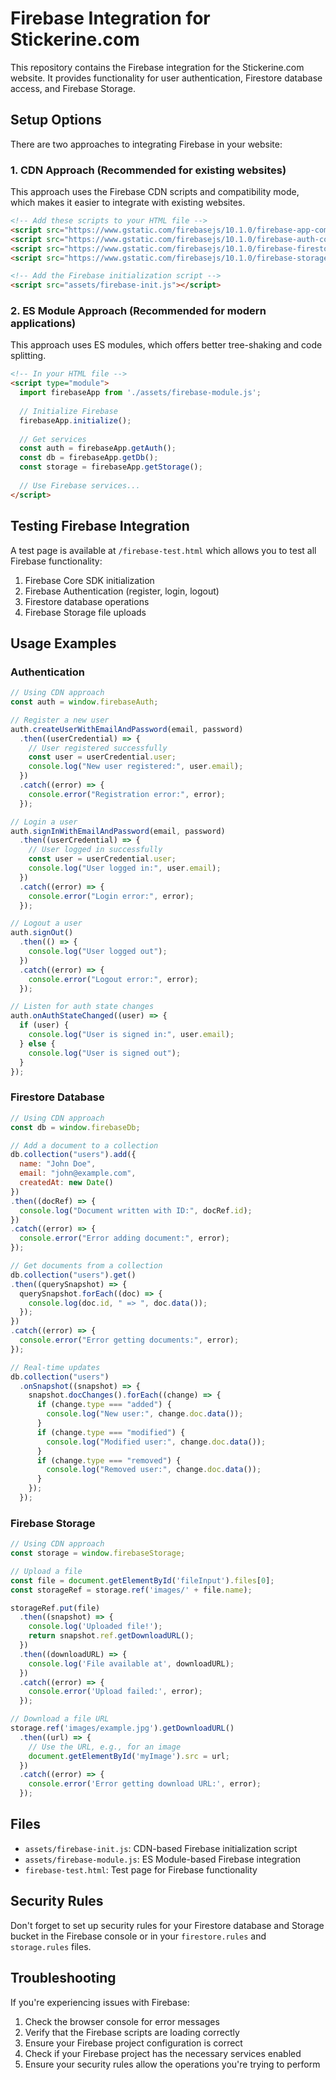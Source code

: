 # Firebase Integration for Stickerine.com

This repository contains the Firebase integration for the Stickerine.com website. It provides functionality for user authentication, Firestore database access, and Firebase Storage.

## Setup Options

There are two approaches to integrating Firebase in your website:

### 1. CDN Approach (Recommended for existing websites)

This approach uses the Firebase CDN scripts and compatibility mode, which makes it easier to integrate with existing websites.

```html
<!-- Add these scripts to your HTML file -->
<script src="https://www.gstatic.com/firebasejs/10.1.0/firebase-app-compat.js"></script>
<script src="https://www.gstatic.com/firebasejs/10.1.0/firebase-auth-compat.js"></script>
<script src="https://www.gstatic.com/firebasejs/10.1.0/firebase-firestore-compat.js"></script>
<script src="https://www.gstatic.com/firebasejs/10.1.0/firebase-storage-compat.js"></script>

<!-- Add the Firebase initialization script -->
<script src="assets/firebase-init.js"></script>
```

### 2. ES Module Approach (Recommended for modern applications)

This approach uses ES modules, which offers better tree-shaking and code splitting.

```html
<!-- In your HTML file -->
<script type="module">
  import firebaseApp from './assets/firebase-module.js';
  
  // Initialize Firebase
  firebaseApp.initialize();
  
  // Get services
  const auth = firebaseApp.getAuth();
  const db = firebaseApp.getDb();
  const storage = firebaseApp.getStorage();
  
  // Use Firebase services...
</script>
```

## Testing Firebase Integration

A test page is available at `/firebase-test.html` which allows you to test all Firebase functionality:

1. Firebase Core SDK initialization
2. Firebase Authentication (register, login, logout)
3. Firestore database operations
4. Firebase Storage file uploads

## Usage Examples

### Authentication

```javascript
// Using CDN approach
const auth = window.firebaseAuth;

// Register a new user
auth.createUserWithEmailAndPassword(email, password)
  .then((userCredential) => {
    // User registered successfully
    const user = userCredential.user;
    console.log("New user registered:", user.email);
  })
  .catch((error) => {
    console.error("Registration error:", error);
  });

// Login a user
auth.signInWithEmailAndPassword(email, password)
  .then((userCredential) => {
    // User logged in successfully
    const user = userCredential.user;
    console.log("User logged in:", user.email);
  })
  .catch((error) => {
    console.error("Login error:", error);
  });

// Logout a user
auth.signOut()
  .then(() => {
    console.log("User logged out");
  })
  .catch((error) => {
    console.error("Logout error:", error);
  });

// Listen for auth state changes
auth.onAuthStateChanged((user) => {
  if (user) {
    console.log("User is signed in:", user.email);
  } else {
    console.log("User is signed out");
  }
});
```

### Firestore Database

```javascript
// Using CDN approach
const db = window.firebaseDb;

// Add a document to a collection
db.collection("users").add({
  name: "John Doe",
  email: "john@example.com",
  createdAt: new Date()
})
.then((docRef) => {
  console.log("Document written with ID:", docRef.id);
})
.catch((error) => {
  console.error("Error adding document:", error);
});

// Get documents from a collection
db.collection("users").get()
.then((querySnapshot) => {
  querySnapshot.forEach((doc) => {
    console.log(doc.id, " => ", doc.data());
  });
})
.catch((error) => {
  console.error("Error getting documents:", error);
});

// Real-time updates
db.collection("users")
  .onSnapshot((snapshot) => {
    snapshot.docChanges().forEach((change) => {
      if (change.type === "added") {
        console.log("New user:", change.doc.data());
      }
      if (change.type === "modified") {
        console.log("Modified user:", change.doc.data());
      }
      if (change.type === "removed") {
        console.log("Removed user:", change.doc.data());
      }
    });
  });
```

### Firebase Storage

```javascript
// Using CDN approach
const storage = window.firebaseStorage;

// Upload a file
const file = document.getElementById('fileInput').files[0];
const storageRef = storage.ref('images/' + file.name);

storageRef.put(file)
  .then((snapshot) => {
    console.log('Uploaded file!');
    return snapshot.ref.getDownloadURL();
  })
  .then((downloadURL) => {
    console.log('File available at', downloadURL);
  })
  .catch((error) => {
    console.error('Upload failed:', error);
  });

// Download a file URL
storage.ref('images/example.jpg').getDownloadURL()
  .then((url) => {
    // Use the URL, e.g., for an image
    document.getElementById('myImage').src = url;
  })
  .catch((error) => {
    console.error('Error getting download URL:', error);
  });
```

## Files

- `assets/firebase-init.js`: CDN-based Firebase initialization script
- `assets/firebase-module.js`: ES Module-based Firebase integration
- `firebase-test.html`: Test page for Firebase functionality

## Security Rules

Don't forget to set up security rules for your Firestore database and Storage bucket in the Firebase console or in your `firestore.rules` and `storage.rules` files.

## Troubleshooting

If you're experiencing issues with Firebase:

1. Check the browser console for error messages
2. Verify that the Firebase scripts are loading correctly
3. Ensure your Firebase project configuration is correct
4. Check if your Firebase project has the necessary services enabled
5. Ensure your security rules allow the operations you're trying to perform
